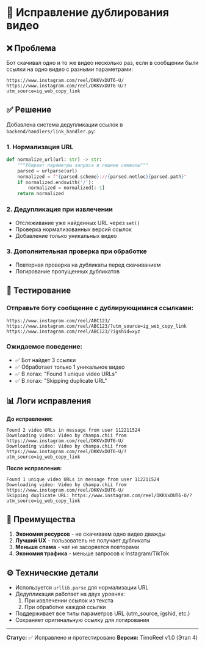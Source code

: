 # 🔧 Исправление дублирования видео

## ❌ Проблема
Бот скачивал одно и то же видео несколько раз, если в сообщении были ссылки на одно видео с разными параметрами:

```
https://www.instagram.com/reel/DKKVxDUT6-U/
https://www.instagram.com/reel/DKKVxDUT6-U/?utm_source=ig_web_copy_link
```

## ✅ Решение
Добавлена система дедупликации ссылок в `backend/handlers/link_handler.py`:

### 1. Нормализация URL
```python
def normalize_url(url: str) -> str:
    """Убирает параметры запроса и лишние символы"""
    parsed = urlparse(url)
    normalized = f"{parsed.scheme}://{parsed.netloc}{parsed.path}"
    if normalized.endswith('/'):
        normalized = normalized[:-1]
    return normalized
```

### 2. Дедупликация при извлечении
- Отслеживание уже найденных URL через `set()`
- Проверка нормализованных версий ссылок
- Добавление только уникальных видео

### 3. Дополнительная проверка при обработке
- Повторная проверка на дубликаты перед скачиванием
- Логирование пропущенных дубликатов

## 🧪 Тестирование

### Отправьте боту сообщение с дублирующимися ссылками:
```
https://www.instagram.com/reel/ABC123/
https://www.instagram.com/reel/ABC123/?utm_source=ig_web_copy_link
https://www.instagram.com/reel/ABC123/?igshid=xyz
```

### Ожидаемое поведение:
- ✅ Бот найдет 3 ссылки
- ✅ Обработает только 1 уникальное видео
- ✅ В логах: "Found 1 unique video URLs"
- ✅ В логах: "Skipping duplicate URL"

## 📊 Логи исправления

**До исправления:**
```
Found 2 video URLs in message from user 112211524
Downloading video: Video by champa.chii from https://www.instagram.com/reel/DKKVxDUT6-U/
Downloading video: Video by champa.chii from https://www.instagram.com/reel/DKKVxDUT6-U/?utm_source=ig_web_copy_link
```

**После исправления:**
```
Found 1 unique video URLs in message from user 112211524
Downloading video: Video by champa.chii from https://www.instagram.com/reel/DKKVxDUT6-U/
Skipping duplicate URL: https://www.instagram.com/reel/DKKVxDUT6-U/?utm_source=ig_web_copy_link
```

## 🎯 Преимущества

1. **Экономия ресурсов** - не скачиваем одно видео дважды
2. **Лучший UX** - пользователь не получает дубликаты
3. **Меньше спама** - чат не засоряется повторами
4. **Экономия трафика** - меньше запросов к Instagram/TikTok

## ⚙️ Технические детали

- Используется `urllib.parse` для нормализации URL
- Дедупликация работает на двух уровнях:
  1. При извлечении ссылок из текста
  2. При обработке каждой ссылки
- Поддерживает все типы параметров URL (utm_source, igshid, etc.)
- Сохраняет оригинальную ссылку для логирования

---

**Статус:** ✅ Исправлено и протестировано
**Версия:** TimoReel v1.0 (Этап 4) 